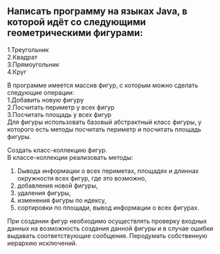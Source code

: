 ## Написать программу на языках Java, в которой идёт со следующими геометрическими фигурами:
1.Треугольник\
2.Квадрат\
3.Прямоугольник\
4.Круг

В программе имеется массив фигур, с которым можно сделать следующие операции:\
1.Добавить новую фигуру\
2.Посчитать периметр у всех фигур\
3.Посчитать площадь у всех фигур\
Для фигуры использовать базовый абстрактный класс фигуры, у которого есть методы посчитать периметр и посчитать площадь фигуры.

Создать класс-коллекцию фигур.\
В классе-коллекции реализовать методы:
1. Dывода информации о всех периметах, площадях и длиннах окружности всех фигур, где это возможно,
2. добавления новой фигуры,
3. удаления фигуры,
4. изменения фигуры по ндексу,
5. сортировки по площади, вывод информации о всех фигурах.

При создании фигур необходимо осуществлять проверку входных данных на возможность создания данной фигуры и в случае ошибки выдавать соответствующие сообщения. Перодумать собственную иерархию исключений.
